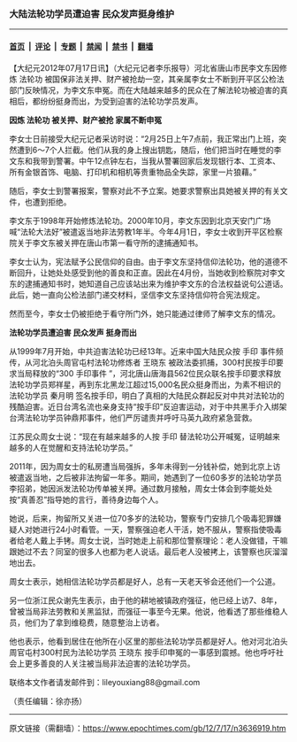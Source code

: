 ### 大陆法轮功学员遭迫害 民众发声挺身维护

---

#### [首页](../../../..?n3636919) &nbsp;|&nbsp; [评论](../../../../../epoch-comment?n3636919) &nbsp;|&nbsp; [专题](../../../../../epoch-special?n3636919) &nbsp;|&nbsp; [禁闻](../../../../../epoch-news?n3636919) &nbsp;|&nbsp; [禁书](../../../../../books?n3636919) &nbsp;|&nbsp; [翻墙](https://github.com/gfw-breaker/nogfw/blob/master/README.md?n3636919)


<div class="post_content" id="artbody" itemprop="articleBody">
 <!-- article content begin -->
 <p>
  【大纪元2012年07月17日讯】（大纪元记者李乐报导）河北省唐山市民李文东因修炼
  <ok href="https://www.epochtimes.com/gb/tag/%E6%B3%95%E8%BD%AE%E5%8A%9F.html">
   法轮功
  </ok>
  被国保非法关押、财产被抢劫一空，其亲属李女士不断到开平区公检法部门反映情况，为李文东申冤。而在大陆越来越多的民众在了解法轮功被迫害的真相后，都纷纷挺身而出，为受到迫害的法轮功学员发声。
 </p>
 <p>
  <b>
   因炼
   <ok href="https://www.epochtimes.com/gb/tag/%E6%B3%95%E8%BD%AE%E5%8A%9F.html">
    法轮功
   </ok>
   被关押、财产被抢 家属不断申冤
  </b>
 </p>
 <p>
  李女士日前接受大纪元记者采访时说：“2月25日上午7点前，我正常出门上班，突然遭到6～7个人拦截。他们从我的身上搜出钥匙，随后，他们把当时在睡觉的李文东和我带到警署。中午12点钟左右，当我从警署回家后发现银行本、工资本、所有金银首饰、电脑、打印机和相机等贵重物品全失踪，家里一片狼藉。”
 </p>
 <p>
  随后，李女士到警署报案，警察对此不予立案。她要求警察出具她被关押的有关文件，也遭到拒绝。
 </p>
 <p>
  李文东于1998年开始修炼法轮功。2000年10月，李文东因到北京天安门广场喊“法轮大法好”被遣返当地非法劳教1年半。今年4月1日，李女士收到开平区检察院关于李文东被关押在唐山市第一看守所的逮捕通知书。
 </p>
 <p>
  李女士认为，宪法赋予公民信仰的自由。由于李文东坚持信仰法轮功，他的道德不断回升，让她处处感受到他的善良和正直。因此在4月份，当她收到检察院对李文东的逮捕通知书时，她知道自己应该站出来为维护李文东的合法权益说句公道话。此后，她一直向公检法部门递交材料，坚信李文东坚持信仰符合宪法规定。
 </p>
 <p>
  然而至今，李女士仍被拒绝于看守所门外，她只能通过律师了解李文东的情况。
 </p>
 <p>
  <b>
   法轮功学员遭迫害 民众发声 挺身而出
  </b>
 </p>
 <p>
  从1999年7月开始，中共迫害法轮功已经13年。近来中国大陆民众按
  <ok href="https://www.epochtimes.com/gb/tag/%E6%89%8B%E5%8D%B0.html">
   手印
  </ok>
  事件频传，从河北泊头周官屯村法轮功修炼者
  <ok href="https://www.epochtimes.com/gb/tag/%E7%8E%8B%E6%99%93%E4%B8%9C.html">
   王晓东
  </ok>
  被政法委抓捕，300村民按手印要求当局释放的“300
  <ok href="https://www.epochtimes.com/gb/tag/%E6%89%8B%E5%8D%B0%E4%BA%8B%E4%BB%B6.html">
   手印事件
  </ok>
  ”，河北唐山唐海县562位民众联名按手印要求释放法轮功学员郑祥星，再到东北黑龙江超过15,000名民众挺身而出，为素不相识的法轮功学员
  <ok href="https://www.epochtimes.com/gb/tag/%E7%A7%A6%E6%9C%88%E6%98%8E.html">
   秦月明
  </ok>
  签名按手印，明白了真相的大陆民众群起反对中共对法轮功的残酷迫害。近日台湾名流也亲身支持“按手印”反迫害运动，对于中共黑手介入绑架台湾法轮功学员钟鼎邦事件，他们严厉谴责并呼吁马英九政府紧急营救。
 </p>
 <p>
  江苏民众周女士说：“现在有越来越多的人按
  <ok href="https://www.epochtimes.com/gb/tag/%E6%89%8B%E5%8D%B0.html">
   手印
  </ok>
  替法轮功公开喊冤，证明越来越多的人在觉醒和支持法轮功学员。”
 </p>
 <p>
  2011年，因为周女士的私房遭当局强拆，多年未得到一分钱补偿，她到北京上访被遣返当地，之后被非法拘留一年多。期间，她遇到了一位60多岁的法轮功学员李招弟，她因派发法轮功传单被关押。通过数月接触，周女士体会到李能处处按“真善忍”指导她的言行，善待身边每个人。
 </p>
 <p>
  她说，后来，拘留所又关进一位70多岁的法轮功，警察专门安排几个吸毒犯罪嫌疑人对她进行24小时看管。一天，警察强迫老人干活，她不服从，警察指使吸毒者给老人戴上手铐。周女士说，当时她走上前和那位警察理论：老人没做错，干嘛跟她过不去？同室的很多人也都为老人说话。最后老人没被拷上，该警察也灰溜溜地出去。
 </p>
 <p>
  周女士表示，她相信法轮功学员都是好人，总有一天老天爷会还他们一个公道。
 </p>
 <p>
  另一位浙江民众谢先生表示，由于他的耕地被镇政府强征，他已经上访7、8年，曾被当局非法劳教和关黑监狱，而强征一事至今无果。他说，他看透了那些维稳人员，他们为了拿到维稳费，随意整治上访者。
 </p>
 <p>
  他也表示，他看到居住在他所在小区里的那些法轮功学员都是好人。他对河北泊头周官屯村300村民为法轮功学员
  <ok href="https://www.epochtimes.com/gb/tag/%E7%8E%8B%E6%99%93%E4%B8%9C.html">
   王晓东
  </ok>
  按手印申冤的一事感到震撼。他也呼吁社会上更多善良的人关注被当局非法迫害的法轮功学员。
 </p>
 <p>
  联络本文作者请发邮件到：lileyouxiang88@gmail.com
 </p>
 <p>
  （责任编辑：徐亦扬）
 </p>
 <!-- article content end -->
 <div id="below_article_ad">
 </div>
</div>


---

原文链接（需翻墙）：https://www.epochtimes.com/gb/12/7/17/n3636919.htm